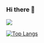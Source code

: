 ### Hi there 👋
<img src="https://capsule-render.vercel.app/api?type=soft&color=F7EFE9&height=100&section=header&text=enjoy!&fontSize=30" /> 

[![Top Langs](https://github-readme-stats.vercel.app/api/top-langs/?username=KMJbella&layout=compact)](https://github.com/anuraghazra/github-readme-stats)

